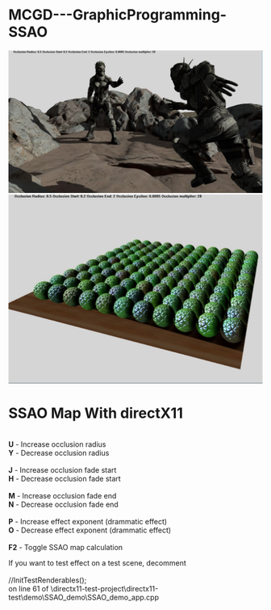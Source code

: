 # MCGD---GraphicProgramming-SSAO

![alt text](https://github.com/novatia/MCGD---GraphicProgramming-SSAO/blob/master/image.JPG)
![alt text](https://github.com/novatia/MCGD---GraphicProgramming-SSAO/blob/master/image2.JPG)

<h1>SSAO Map With directX11</h1>
</br>
<b>U</b> - Increase occlusion radius</br>
<b>Y</b> - Decrease occlusion radius</br>
</br>
<b>J</b> - Increase occlusion fade start</br>
<b>H</b> - Decrease occlusion fade start</br>
</br>
<b>M</b> - Increase occlusion fade end</br>
<b>N</b> - Decrease occlusion fade end</br>
</br>
<b>P</b> - Increase effect exponent (drammatic effect)</br>
<b>O</b> - Decrease effect exponent (drammatic effect)</br>
</br>
<b>F2</b> - Toggle SSAO map calculation</br>

If you want to test effect on a test scene, decomment 	</br></br>
//InitTestRenderables();</br>
on line 61  of \directx11-test-project\directx11-test\demo\SSAO_demo\SSAO_demo_app.cpp</br>


